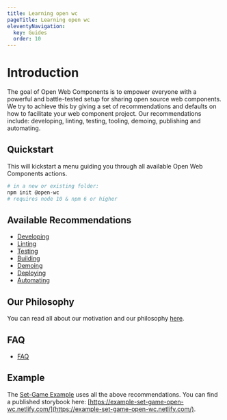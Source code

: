 ```yaml
---
title: Learning open wc
pageTitle: Learning open wc
eleventyNavigation:
  key: Guides
  order: 10
---
```


# Introduction

The goal of Open Web Components is to empower everyone with a powerful and battle-tested setup for sharing open source web components. We try to achieve this by giving a set of recommendations and defaults on how to facilitate your web component project. Our recommendations include: developing, linting, testing, tooling, demoing, publishing and automating.

## Quickstart

This will kickstart a menu guiding you through all available Open Web Components actions.

```bash
# in a new or existing folder:
npm init @open-wc
# requires node 10 & npm 6 or higher
```

## Available Recommendations

- [Developing](/developing/)
- [Linting](/linting/)
- [Testing](/testing/)
- [Building](/building/)
- [Demoing](/demoing/)
- [Deploying](/deploying/)
- [Automating](/automating/)

## Our Philosophy

You can read all about our motivation and our philosophy [here](/about/).

## FAQ

- [FAQ](/faq/)

## Example

The [Set-Game Example](https://github.com/open-wc/example-vanilla-set-game/) uses all the above recommendations.
You can find a published storybook here: [https://example-set-game-open-wc.netlify.com/](https://example-set-game-open-wc.netlify.com/).
